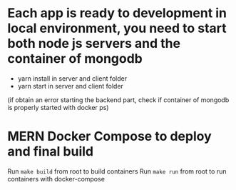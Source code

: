 # Each app is ready to development in local environment, you need to start both node js servers and the container of mongodb

- yarn install in server and client folder
- yarn start in server and client folder

(if obtain an error starting the backend part, check if container of mongodb is properly started with docker ps)

# MERN Docker Compose to deploy and final build

Run `make build` from root to build containers
Run `make run` from root to run containers with docker-compose
